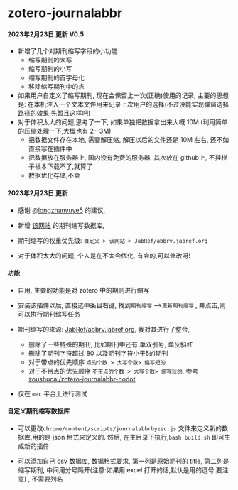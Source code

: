 # zotero-journalabbr

#### 2023年2月23日 更新 V0.5

- 新增了几个对期刊缩写字段的小功能
  - 缩写期刊的大写
  - 缩写期刊的小写
  - 缩写期刊的首字母化
  - 移除缩写期刊中的点
- 如果用户自定义了缩写期刊, 现在会保留上一次(正确)使用的记录, 主要的思想是: 在本机注入一个文本文件用来记录上次用户的选择(不过没能实现弹窗选择路径的效果,先暂且这样吧)
- 对于体积太大的问题,思考了一下, 如果单独把数据拿出来大概 10M (利用简单的压缩处理一下,大概也有 2--3M)
  - 把数据文件存在本地, 需要解压缩, 解压以后的文件还是 10M 左右, 还不如直接写在插件中
  - 把数据放在服务器上, 国内没有免费的服务器, 其次放在 github上, 不挂梯子根本下载不了,就算了
  - 数据优化存储,不会

#### 2023年2月23日 更新

- 感谢 @[longzhanyuye5](https://github.com/longzhanyuye5) 的建议, 
- 新增 [该网站](https://woodward.library.ubc.ca/woodward/research-help/journal-abbreviations/)  的期刊缩写数据库,  
- 期刊缩写的权重优先级:  `自定义 > 该网站 > JabRef/abbrv.jabref.org`

- 对于体积太大的问题, 个人是在不太会优化, 有会的,可以修改呀!

#### 功能

- 自用, 主要的功能是对 zotero 中的期刊进行缩写
- 安装该插件以后, 直接选中条目右键, 找到`期刊缩写` -->`更新期刊缩写`  , 并点击,则可以执行期刊缩写任务
- 期刊缩写的来源: [JabRef/abbrv.jabref.org](https://github.com/JabRef/abbrv.jabref.org), 我对其进行了整合,
  - 删除了一些特殊的期刊, 比如期刊中还有 单双引号,  单反斜杠
  - 删除了期刊字符超过 80 以及期刊字符小于5的期刊
  - 对于带点的优先顺序 `点的个数 > 大写个数> 缩写短的`
  - 对于不带点的优先顺序 `不带点的个数 > 大写个数> 缩写短的`,  参考[zoushucai/zotero-journalabbr-nodot](https://github.com/zoushucai/zotero-journalabbr-nodot)

- 仅在 `mac` 平台上进行测试


#### 自定义期刊缩写数据库

- 可以更改`chrome/content/scripts/journalabbrbyzsc.js` 文件来定义新的数据库,用的是 json 格式来定义的. 然后, 在主目录下执行,`bash build.sh` 即可生成新的插件

- 可以添加自己 csv 数据库, 数据格式要求, 第一列是原始期刊的 title, 第二列是缩写期刊, 中间用分号隔开(注意:如果用 excel 打开的话,默认是用的逗号,要注意) , 不需要列名

